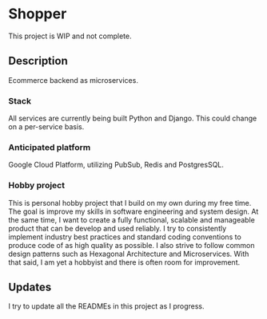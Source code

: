 # Shopper

This project is WIP and not complete.

## Description

Ecommerce backend as microservices.

### Stack

All services are currently being built Python and Django. This could change on a per-service basis.

### Anticipated platform

Google Cloud Platform, utilizing PubSub, Redis and PostgresSQL.

### Hobby project

This is personal hobby project that I build on my own during my free time.
The goal is improve my skills in software engineering and system design. At the same time, I want to create a fully functional, scalable and manageable product that can be develop and used reliably. I try to consistently implement industry best practices and standard coding conventions to produce code of as high quality as possible. I also strive to follow common design patterns such as Hexagonal Architecture and Microservices. With that said, I am yet a hobbyist and there is often room for improvement.

## Updates

I try to update all the READMEs in this project as I progress.
